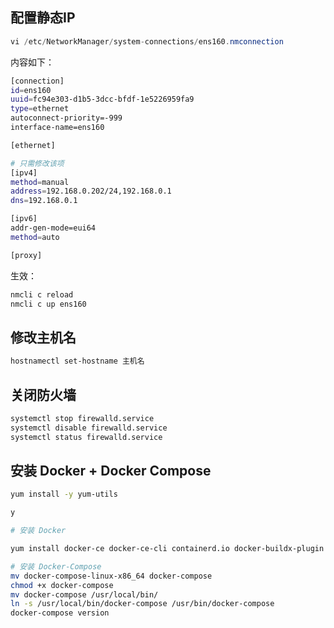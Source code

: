 

## 配置静态IP
```java
vi /etc/NetworkManager/system-connections/ens160.nmconnection
```

内容如下：  
```bash
[connection]
id=ens160
uuid=fc94e303-d1b5-3dcc-bfdf-1e5226959fa9
type=ethernet
autoconnect-priority=-999
interface-name=ens160

[ethernet]

# 只需修改该项 
[ipv4]   
method=manual
address=192.168.0.202/24,192.168.0.1
dns=192.168.0.1

[ipv6]
addr-gen-mode=eui64
method=auto

[proxy]
```

生效：
```bash
nmcli c reload  
nmcli c up ens160
```

## 修改主机名  
```bash
hostnamectl set-hostname 主机名
```

## 关闭防火墙
```bash
systemctl stop firewalld.service
systemctl disable firewalld.service
systemctl status firewalld.service
```

## 安装 Docker + Docker Compose   
```bash
yum install -y yum-utils

y

# 安装 Docker

yum install docker-ce docker-ce-cli containerd.io docker-buildx-plugin docker-compose-plugin

# 安装 Docker-Compose
mv docker-compose-linux-x86_64 docker-compose
chmod +x docker-compose 
mv docker-compose /usr/local/bin/
ln -s /usr/local/bin/docker-compose /usr/bin/docker-compose  
docker-compose version
```